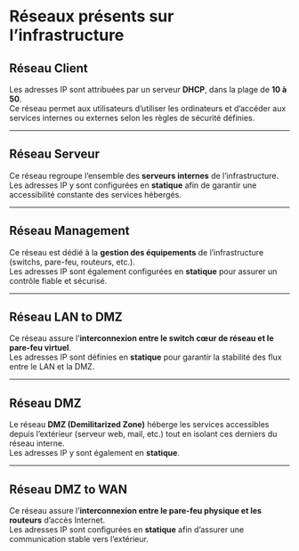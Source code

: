 # Réseaux présents sur l’infrastructure

## Réseau Client

Les adresses IP sont attribuées par un serveur **DHCP**, dans la plage de **10 à 50**.  
Ce réseau permet aux utilisateurs d’utiliser les ordinateurs et d’accéder aux services internes ou externes selon les règles de sécurité définies.

---

## Réseau Serveur

Ce réseau regroupe l’ensemble des **serveurs internes** de l’infrastructure.  
Les adresses IP y sont configurées en **statique** afin de garantir une accessibilité constante des services hébergés.

---

## Réseau Management

Ce réseau est dédié à la **gestion des équipements** de l’infrastructure (switchs, pare-feu, routeurs, etc.).  
Les adresses IP sont également configurées en **statique** pour assurer un contrôle fiable et sécurisé.

---

## Réseau LAN to DMZ

Ce réseau assure l’**interconnexion entre le switch cœur de réseau et le pare-feu virtuel**.  
Les adresses IP sont définies en **statique** pour garantir la stabilité des flux entre le LAN et la DMZ.

---

## Réseau DMZ

Le réseau **DMZ (Demilitarized Zone)** héberge les services accessibles depuis l’extérieur (serveur web, mail, etc.) tout en isolant ces derniers du réseau interne.  
Les adresses IP y sont également en **statique**.

---

## Réseau DMZ to WAN

Ce réseau assure l’**interconnexion entre le pare-feu physique et les routeurs** d’accès Internet.  
Les adresses IP sont configurées en **statique** afin d’assurer une communication stable vers l’extérieur.
